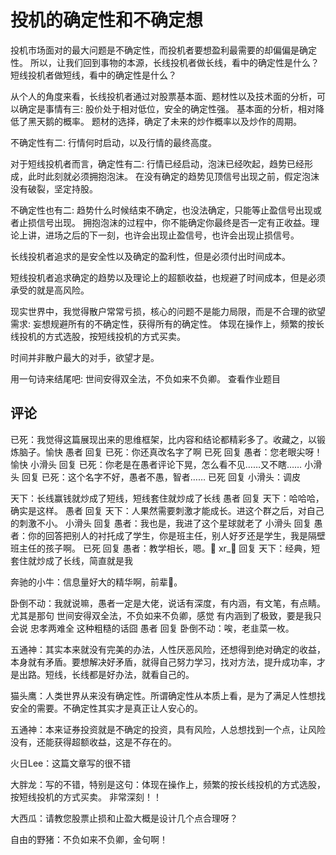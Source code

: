 # 投机的确定性和不确定想
[url]: (https://t.zsxq.com/e2vZvzn)

投机市场面对的最大问题是不确定性，而投机者要想盈利最需要的却偏偏是确定性。
所以，让我们回到事物的本源，长线投机者做长线，看中的确定性是什么？短线投机者做短线，看中的确定性是什么？

从个人的角度来看，长线投机者通过对股票基本面、题材性以及技术面的分析，可以确定是事情有三:
股价处于相对低位，安全的确定性强。
基本面的分析，相对降低了黑天鹅的概率。
题材的选择，确定了未来的炒作概率以及炒作的周期。
  
不确定性有二:
行情何时启动，以及行情的最终高度。
  
对于短线投机者而言，确定性有二:
行情已经启动，泡沫已经吹起，趋势已经形成，此时此刻就必须拥抱泡沫。
在没有确定的趋势见顶信号出现之前，假定泡沫没有破裂，坚定持股。

不确定性也有二:
趋势什么时候结束不确定，也没法确定，只能等止盈信号出现或者止损信号出现。
拥抱泡沫的过程中，你不能确定你最终是否一定有正收益。理论上讲，进场之后的下一刻，也许会出现止盈信号，也许会出现止损信号。

长线投机者追求的是安全性以及确定的盈利性，但是必须付出时间成本。

短线投机者追求确定的趋势以及理论上的超额收益，也规避了时间成本，但是必须承受的就是高风险。

现实世界中，我觉得散户常常亏损，核心的问题不是能力局限，而是不合理的欲望需求:
妄想规避所有的不确定性，获得所有的确定性。
体现在操作上，频繁的按长线投机的方式选股，按短线投机的方式买卖。

时间并非散户最大的对手，欲望才是。

用一句诗来结尾吧:
世间安得双全法，不负如来不负卿。
查看作业题目

## 评论

已死：我觉得这篇展现出来的思维框架，比内容和结论都精彩多了。收藏之，以锻炼脑子。愉快
愚者 回复 已死：你还真改名字了啊
已死 回复 愚者：您老眼尖呀！愉快
小滑头 回复 已死：你老是在愚者评论下晃，怎么看不见……又不瞎……
小滑头 回复 已死：这个名字不好，愚者不愚，智者……
已死 回复 小滑头：调皮

天下：长线赢钱就炒成了短线，短线套住就炒成了长线
愚者 回复 天下：哈哈哈，确实是这样。
愚者 回复 天下：人果然需要刺激才能成长。进这个群之后，对自己的刺激不小。
小滑头 回复 愚者：我也是，我进了这个星球就老了
小滑头 回复 愚者：你的回答把别人的衬托成了学生，你是班主任，别人好歹还是学生，我是隔壁班主任的孩子啊。
已死 回复 愚者：教学相长，嗯。👻
xr_🍒 回复 天下：经典，短套住就炒成了长线，简直就是我

奔驰的小牛：信息量好大的精华啊，前辈🙏。

卧倒不动：我就说嘛，愚者一定是大佬，说话有深度，有内涵，有文笔，有点睛。尤其是那句  世间安得双全法，不负如来不负卿，感觉 有内涵到了极致，要是我只会说  忠孝两难全 这种粗糙的话囧
愚者 回复 卧倒不动：唉，老韭菜一枚。

五通神：其实本来就没有完美的办法，人性厌恶风险，还想得到绝对确定的收益，本身就有矛盾。要想解决好矛盾，就得自己努力学习，找对方法，提升成功率，才是出路。短线，长线都是好办法，就看自己的。

猫头鹰：人类世界从来没有确定性。所谓确定性从本质上看，是为了满足人性想找安全的需要。不确定性其实才是真正让人安心的。

五通神：本来证券投资就是不确定的投资，具有风险，人总想找到一个点，让风险没有，还能获得超额收益，这是不存在的。

火日Lee：这篇文章写的很不错

大胖龙：写的不错，特别是这句：体现在操作上，频繁的按长线投机的方式选股，按短线投机的方式买卖。
非常深刻！！

大西瓜：请教您股票止损和止盈大概是设计几个点合理呀？

自由的野猪：不负如来不负卿，金句啊！